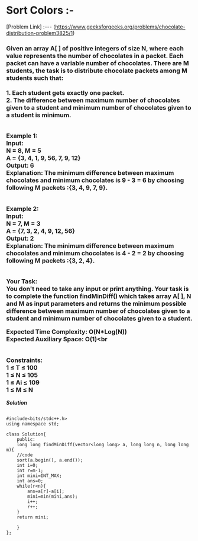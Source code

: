 # Sort Colors :-

[Problem Link] :--- (https://www.geeksforgeeks.org/problems/chocolate-distribution-problem3825/1)

<h3>
Given an array A[ ] of positive integers of size N, where each value represents the number of chocolates in a packet. Each packet can have a variable number of chocolates. There are M students, the task is to distribute chocolate packets among M students such that: <br><br>
1. Each student gets exactly one packet.<br>
2. The difference between maximum number of chocolates given to a student and minimum number of chocolates given to a student is minimum.<br><br>

Example 1:<br>
Input:<br>
N = 8, M = 5<br>
A = {3, 4, 1, 9, 56, 7, 9, 12}<br>
Output: 6<br>
Explanation: The minimum difference between maximum chocolates and minimum chocolates is 9 - 3 = 6 by choosing following M packets :{3, 4, 9, 7, 9}.<br><br>

Example 2:<br>
Input:<br>
N = 7, M = 3<br>
A = {7, 3, 2, 4, 9, 12, 56}<br>
Output: 2<br>
Explanation: The minimum difference between maximum chocolates and minimum chocolates is 4 - 2 = 2 by choosing following M packets :{3, 2, 4}.<br><br>

Your Task:<br>
You don't need to take any input or print anything. Your task is to complete the function findMinDiff() which takes array A[ ], N and M as input parameters and returns the minimum possible difference between maximum number of chocolates given to a student and minimum number of chocolates given to a student. <br>

Expected Time Complexity: O(N*Log(N))<br>
Expected Auxiliary Space: O(1)<br<br><br>


Constraints:<br>
1 ≤ T ≤ 100<br>
1 ≤ N ≤ 105<br>
1 ≤ Ai ≤ 109<br>
1 ≤ M ≤ N<br>
  
</h3>

***Solution***

```

#include<bits/stdc++.h>
using namespace std;

class Solution{
    public:
    long long findMinDiff(vector<long long> a, long long n, long long m){
    //code
    sort(a.begin(), a.end());
    int i=0;
    int r=m-1;
    int mini=INT_MAX;
    int ans=0;
    while(r<n){
        ans=a[r]-a[i];
        mini=min(mini,ans);
        i++;
        r++;
    }
    return mini;
    
    }   
};

```

